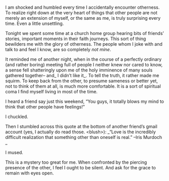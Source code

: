 I am shocked and humbled every time I accidentally encounter otherness. To realize right down at the very heart of things that other people are not merely an extension of myself, or the same as me, is truly surprising every time. Even a little unsettling.

Tonight we spent some time at a church home group hearing bits of friends’ stories, important moments in their faith journeys. This sort of thing bewilders me with the glory of otherness. The people whom I joke with and talk to and feel I know, are so completely _not mine_.

It reminded me of another night, when in the course of a perfectly ordinary (and rather boring) meeting full of people I neither knew nor cared to know, a sense fell shatteringly upon me of the holy imminence of many souls gathered together– and_ I didn’t like it_. To tell the truth, it rather made me squirm. To keep back from the other, to presume sameness or better yet, not to think of them at all, is much more comfortable. It is a sort of spiritual coma I find myself living in most of the time.

I heard a friend say just this weekend, “You guys, it totally blows my mind to think that other people have feelings!”

I chuckled.

Then I stumbled across this quote at the bottom of another friend’s gmail account (yes, I actually do read those. &lt;blush&gt;): _“Love is the incredibly difficult realization that something other than oneself is real.” –Iris Murdoch _

I mused.

This is a mystery too great for me. When confronted by the piercing presence of the other, I feel I ought to be silent. And ask for the grace to remain with eyes open.